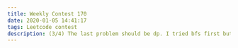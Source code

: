 ```yaml
---
title: Weekly Contest 170
date: 2020-01-05 14:41:17
tags: Leetcode contest
description: (3/4) The last problem should be dp. I tried bfs first but TLE.
---
```


